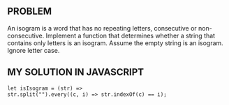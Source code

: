 ## PROBLEM
An isogram is a word that has no repeating letters, consecutive or non-consecutive. Implement a function that determines whether a string that contains only letters is an isogram. Assume the empty string is an isogram. Ignore letter case.

## MY SOLUTION IN JAVASCRIPT
```
let isIsogram = (str) => 
str.split("").every((c, i) => str.indexOf(c) == i);
```